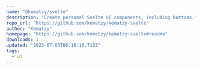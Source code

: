 ```yaml
---
name: "@kematzy/svelte"
description: "Create personal Svelte UI components, including buttons."
repo_url: "https://github.com/kematzy/kematzy-svelte"
author: "Kematzy"
homepage: "https://github.com/kematzy/kematzy-svelte#readme"
downloads: 1
updated: "2023-07-03T06:16:16.713Z"
tags: 
  - ui
---
```

